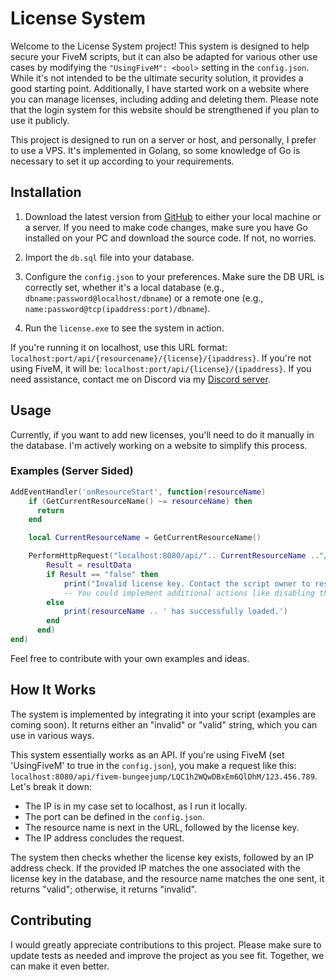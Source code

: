 # License System

Welcome to the License System project! This system is designed to help secure your FiveM scripts, but it can also be adapted for various other use cases by modifying the `"UsingFiveM": <bool>` setting in the `config.json`. While it's not intended to be the ultimate security solution, it provides a good starting point. Additionally, I have started work on a website where you can manage licenses, including adding and deleting them. Please note that the login system for this website should be strengthened if you plan to use it publicly.

This project is designed to run on a server or host, and personally, I prefer to use a VPS. It's implemented in Golang, so some knowledge of Go is necessary to set it up according to your requirements.

## Installation

1. Download the latest version from [GitHub](https://github.com/ledepede1/golicense/releases/latest) to either your local machine or a server. If you need to make code changes, make sure you have Go installed on your PC and download the source code. If not, no worries.

2. Import the `db.sql` file into your database.

3. Configure the `config.json` to your preferences. Make sure the DB URL is correctly set, whether it's a local database (e.g., `dbname:password@localhost/dbname`) or a remote one (e.g., `name:password@tcp(ipaddress:port)/dbname`).

4. Run the `license.exe` to see the system in action.

If you're running it on localhost, use this URL format: `localhost:port/api/{resourcename}/{license}/{ipaddress}`. If you're not using FiveM, it will be: `localhost:port/api/{license}/{ipaddress}`. If you need assistance, contact me on Discord via my [Discord server](https://discord.gg/XW9WGTrrmJ).

## Usage

Currently, if you want to add new licenses, you'll need to do it manually in the database. I'm actively working on a website to simplify this process.

### Examples (Server Sided)

```lua
AddEventHandler('onResourceStart', function(resourceName)
    if (GetCurrentResourceName() ~= resourceName) then
      return
    end

    local CurrentResourceName = GetCurrentResourceName()

    PerformHttpRequest("localhost:8080/api/".. CurrentResourceName .."/LQC1h2WQwDBxEm6QlDhM/123.456.789", function (errorCode, resultData, resultHeaders, errorData)
        Result = resultData
        if Result == "false" then 
            print("Invalid license key. Contact the script owner to resolve this issue.")
            -- You could implement additional actions like disabling the script.
        else    
            print(resourceName .. ' has successfully loaded.')
        end
      end)
end)
```

Feel free to contribute with your own examples and ideas.

## How It Works

The system is implemented by integrating it into your script (examples are coming soon). It returns either an "invalid" or "valid" string, which you can use in various ways.

This system essentially works as an API. If you're using FiveM (set 'UsingFiveM' to true in the `config.json`), you make a request like this: `localhost:8080/api/fivem-bungeejump/LQC1h2WQwDBxEm6QlDhM/123.456.789`. Let's break it down:

- The IP is in my case set to localhost, as I run it locally.
- The port can be defined in the `config.json`.
- The resource name is next in the URL, followed by the license key.
- The IP address concludes the request.

The system then checks whether the license key exists, followed by an IP address check. If the provided IP matches the one associated with the license key in the database, and the resource name matches the one sent, it returns "valid"; otherwise, it returns "invalid".

## Contributing

I would greatly appreciate contributions to this project. Please make sure to update tests as needed and improve the project as you see fit. Together, we can make it even better.

